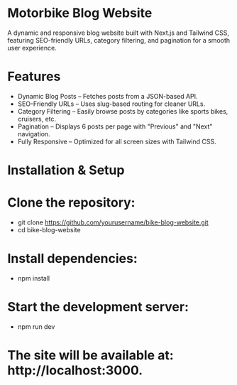 # Motorbike Blog Website
A dynamic and responsive blog website built with Next.js and Tailwind CSS, featuring SEO-friendly URLs, category filtering, and pagination for a smooth user experience.

# Features
- Dynamic Blog Posts – Fetches posts from a JSON-based API.
- SEO-Friendly URLs – Uses slug-based routing for cleaner URLs.
- Category Filtering – Easily browse posts by categories like sports bikes, cruisers, etc.
- Pagination – Displays 6 posts per page with "Previous" and "Next" navigation.
- Fully Responsive – Optimized for all screen sizes with Tailwind CSS.

# Installation & Setup
# Clone the repository:
- git clone https://github.com/yourusername/bike-blog-website.git
- cd bike-blog-website
# Install dependencies:
- npm install  
# Start the development server:
- npm run dev  

# The site will be available at: http://localhost:3000.
